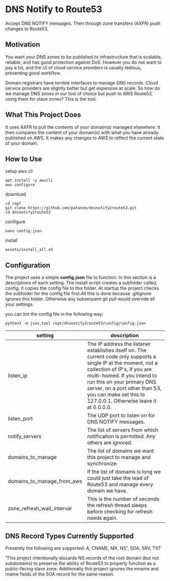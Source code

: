 # DNS Notify to Route53

Accept DNS NOTIFY messages. Then through zone transfers (AXFR) push changes to Route53.

## Motivation

You want your DNS zones to be published to infrastructure that is scalable, reliable, and has good protection against DoS. However you do not want to pay a lot, and the UI of cloud service providers is usually tedious, preventing good workflow.

Domain registrars have terrible interfaces to manage DNS records. Cloud service providers are slightly better but get expensive at scale. So how do we manage DNS zones in our tool of choice but push to AWS Route53, using them for slave zones? This is the tool.

## What This Project Does

It uses AXFR to pull the contents of your domain(s) managed elsewhere. It then compares the content of your domain(s) with what you have already published on AWS. It makes any changes to AWS to reflect the current state of your domain.

## How to Use

setup aws cli

```shell
apt install -y awscli
aws configure
```

download

```shell
cd /opt
git clone https://github.com/patanne/dnsnotify2route53.git
cd dnsnotify2route53
```

configure

```shell
nano config.json
```

install

```shell
assets/install_all.sh
```

## Configuration

The project uses a simple **config.json** file to function. In this section is a descriptions of each setting. The install script creates a subfolder called, config. it copies the config file to this folder. At startup the project checks the subfolder for the config file first.All this is done because .gitignore ignores this folder. Otherwise any subsequent git pull would override all your settings.

you can lint the config file in the following way:

```shell
python3 -m json.tool /opt/dnsnotify2route53/config/config.json
```



| setting                    | description                                                  |
| -------------------------- | ------------------------------------------------------------ |
| listen_ip                  | The IP address the listener establishes itself on. The current code only supports a single IP at the moment, not a collection of IP's, if you are multi-homed. If you intend to run this on your primary DNS server, on a port other than 53, you can make set this to 127.0.0.1. Otherwise leave it at 0.0.0.0. |
| listen_port                | The UDP port to listen on for DNS NOTIFY messages.           |
| notify_servers             | The list of servers from which notification is permitted. Any others are ignored. |
| domains_to_manage          | The list of domains we want this project to manage and synchronize. |
| domains_to_manage_from_aws | If the list of domains is long we could just take the lead of Route53 and manage every domain we have. |
| zone_refresh_wait_interval | This is the number of seconds the refresh thread sleeps before checking for refresh needs again. |

## DNS Record Types Currently Supported

Presently the following are supported: A, CNAME, MX, NS¹, SOA, SRV, TXT

¹This project intentionally discards NS records of the root domain (but not subdomains) to preserve the ability of Route53 to properly function as a public-facing slave zone. Additionally this project ignores the mname and rname fields of the SOA record for the same reason.